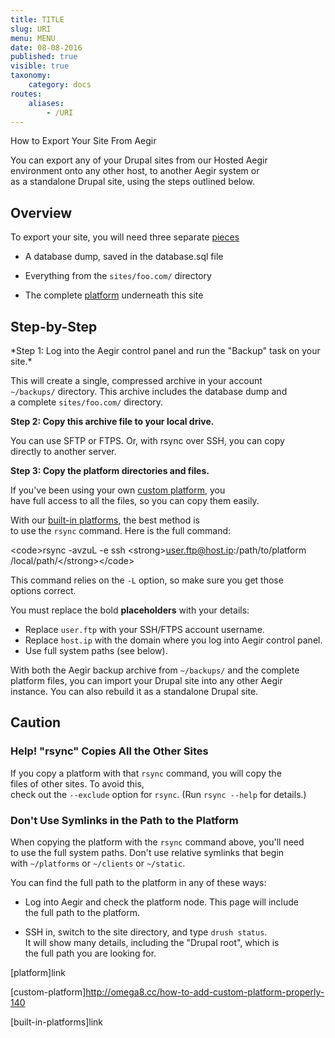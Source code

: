 ```yaml
---
title: TITLE
slug: URI
menu: MENU
date: 08-08-2016
published: true
visible: true
taxonomy:
    category: docs
routes:
    aliases:
        - /URI
---
```

How to Export Your Site From Aegir

You can export any of your Drupal sites from our Hosted Aegir\
environment onto any other host, to another Aegir system or\
as a standalone Drupal site, using the steps outlined below.

Overview
--------

To export your site, you will need three separate [pieces]()

-   A database dump, saved in the database.sql file

<!-- -->

-   Everything from the `sites/foo.com/` directory

<!-- -->

-   The complete [platform](platform) underneath this site

Step-by-Step
------------

\*Step 1: Log into the Aegir control panel and run the "Backup" task on
your\
site.\*

This will create a single, compressed archive in your account\
`~/backups/` directory. This archive includes the database dump and\
a complete `sites/foo.com/` directory.

**Step 2: Copy this archive file to your local drive.**

You can use SFTP or FTPS. Or, with rsync over SSH, you can copy\
directly to another server.

**Step 3: Copy the platform directories and files.**

If you've been using your own [custom platform](custom-platform), you\
have full access to all the files, so you can copy them easily.

With our [built-in platforms](built-in-platforms), the best method is\
to use the `rsync` command. Here is the full command:


&lt;code&gt;rsync -avzuL -e ssh &lt;strong&gt;user.ftp@host.ip:/path/to/platform /local/path/&lt;/strong&gt;&lt;/code&gt;

This command relies on the `-L` option, so make sure you get those\
options correct.

You must replace the bold **placeholders** with your details:

-   Replace `user.ftp` with your SSH/FTPS account username.
-   Replace `host.ip` with the domain where you log into Aegir
    control panel.
-   Use full system paths (see below).

With both the Aegir backup archive from `~/backups/` and the complete\
platform files, you can import your Drupal site into any other Aegir\
instance. You can also rebuild it as a standalone Drupal site.

Caution
-------

### Help! "rsync" Copies All the Other Sites

If you copy a platform with that `rsync` command, you will copy the\
files of other sites. To avoid this,\
check out the `--exclude` option for `rsync`. (Run `rsync --help` for
details.)

### Don't Use Symlinks in the Path to the Platform

When copying the platform with the `rsync` command above, you'll need\
to use the full system paths. Don't use relative symlinks that begin\
with `~/platforms` or `~/clients` or `~/static`.

You can find the full path to the platform in any of these ways:

-   Log into Aegir and check the platform node. This page will include\
    the full path to the platform.

<!-- -->

-   SSH in, switch to the site directory, and type `drush status`.\
    It will show many details, including the "Drupal root", which is\
    the full path you are looking for.

\[platform\]link

\[custom-platform\]http://omega8.cc/how-to-add-custom-platform-properly-140

\[built-in-platforms\]link
